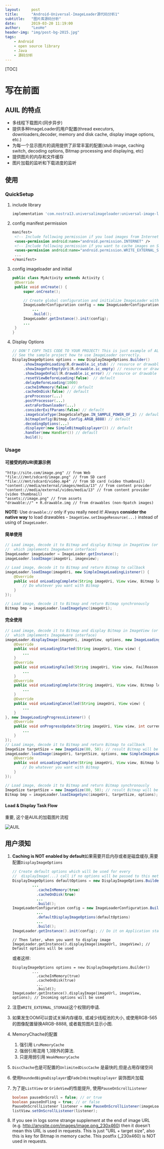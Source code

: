 ```yaml
---
layout:     post
title:      "Android-Universal-ImageLoader源代码分析1"
subtitle:   "图片库源码分析"
date:       2019-03-20 11:19:00
author:     "LeoHe"
header-img: "img/post-bg-2015.jpg"
tags:
    - Android
    - open source library
    - Java
    - 源码分析	
---
```




[TOC]

# 写在前面

## AUIL 的特点

- 多线程下载图片(同步异步)
- 提供多种ImageLoader的用户配置(thread executors, downloaders,decoder, memory and disk cache, display image options, etc.)
- 为每一个显示图片的调用提供了非常丰富的配置(stub image, caching switch, decoding options, Bitmap processing and displaying, etc)
- 提供图片的内存和文件缓存
- 图片加载的监听和下载进度的监听



## 使用

### QuickSetup

1. include library

   ```groovy
   implementation 'com.nostra13.universalimageloader:universal-image-loader:1.9.5'
   ```

2. config manifest permission

   ```xml
   manifest>
   	<!-- Include following permission if you load images from Internet -->
   	<uses-permission android:name="android.permission.INTERNET" />
   	<!-- Include following permission if you want to cache images on SD card -->
   	<uses-permission android:name="android.permission.WRITE_EXTERNAL_STORAGE" />
   	...
   </manifest>
   ```

3. config imageloader and initial 

   ```java
   public class MyActivity extends Activity {
   	@Override
   	public void onCreate() {
   		super.onCreate();
   
   		// Create global configuration and initialize ImageLoader with this config
   		ImageLoaderConfiguration config = new ImageLoaderConfiguration.Builder(this)
   			...
   			.build();
   		ImageLoader.getInstance().init(config);
   		...
   	}
   }
   ```

   

4. Display Options

   ```java
   // DON'T COPY THIS CODE TO YOUR PROJECT! This is just example of ALL options using.
   // See the sample project how to use ImageLoader correctly.
   DisplayImageOptions options = new DisplayImageOptions.Builder()
   		.showImageOnLoading(R.drawable.ic_stub) // resource or drawable
   		.showImageForEmptyUri(R.drawable.ic_empty) // resource or drawable
   		.showImageOnFail(R.drawable.ic_error) // resource or drawable
   		.resetViewBeforeLoading(false)  // default
   		.delayBeforeLoading(1000)
   		.cacheInMemory(false) // default
   		.cacheOnDisk(false) // default
   		.preProcessor(...)
   		.postProcessor(...)
   		.extraForDownloader(...)
   		.considerExifParams(false) // default
   		.imageScaleType(ImageScaleType.IN_SAMPLE_POWER_OF_2) // default
   		.bitmapConfig(Bitmap.Config.ARGB_8888) // default
   		.decodingOptions(...)
   		.displayer(new SimpleBitmapDisplayer()) // default
   		.handler(new Handler()) // default
   		.build();
   ```

   

### Usage

#### 可接受的的URI资源示例

```
"http://site.com/image.png" // from Web
"file:///mnt/sdcard/image.png" // from SD card
"file:///mnt/sdcard/video.mp4" // from SD card (video thumbnail)
"content://media/external/images/media/13" // from content provider
"content://media/external/video/media/13" // from content provider (video thumbnail)
"assets://image.png" // from assets
"drawable://" + R.drawable.img // from drawables (non-9patch images)
```

**NOTE:** Use `drawable://` only if you really need it! Always **consider the native way** to load drawables - `ImageView.setImageResource(...)` instead of using of `ImageLoader`.



#### 简单使用

```java
// Load image, decode it to Bitmap and display Bitmap in ImageView (or any other view 
//	which implements ImageAware interface)
ImageLoader imageLoader = ImageLoader.getInstance();
imageLoader.loadImage(imageUri, imageview);
```



```java
// Load image, decode it to Bitmap and return Bitmap to callback
imageLoader.loadImage(imageUri, new SimpleImageLoadingListener() {
	@Override
	public void onLoadingComplete(String imageUri, View view, Bitmap loadedImage) {
		// Do whatever you want with Bitmap
	}
});
```



```java
// Load image, decode it to Bitmap and return Bitmap synchronously
Bitmap bmp = imageLoader.loadImageSync(imageUri);
```

#### 完全使用

```java
// Load image, decode it to Bitmap and display Bitmap in ImageView (or any other view 
//	which implements ImageAware interface)
imageLoader.displayImage(imageUri, imageView, options, new ImageLoadingListener() {
	@Override
	public void onLoadingStarted(String imageUri, View view) {
		...
	}
	@Override
	public void onLoadingFailed(String imageUri, View view, FailReason failReason) {
		...
	}
	@Override
	public void onLoadingComplete(String imageUri, View view, Bitmap loadedImage) {
		...
	}
	@Override
	public void onLoadingCancelled(String imageUri, View view) {
		...
	}
}, new ImageLoadingProgressListener() {
	@Override
	public void onProgressUpdate(String imageUri, View view, int current, int total) {
		...
	}
});
// Load image, decode it to Bitmap and return Bitmap to callback
ImageSize targetSize = new ImageSize(80, 50); // result Bitmap will be fit to this size
imageLoader.loadImage(imageUri, targetSize, options, new SimpleImageLoadingListener() {
	@Override
	public void onLoadingComplete(String imageUri, View view, Bitmap loadedImage) {
		// Do whatever you want with Bitmap
	}
});
```

```java
// Load image, decode it to Bitmap and return Bitmap synchronously
ImageSize targetSize = new ImageSize(80, 50); // result Bitmap will be fit to this size
Bitmap bmp = imageLoader.loadImageSync(imageUri, targetSize, options);
```

#### Load & Display Task Flow

重要, 这个是AUIL的加载图片流程

![AUIL](https://github.com/nostra13/Android-Universal-Image-Loader/raw/master/wiki/UIL_Flow.png)



## 用户须知



1. **Caching is NOT enabled by default**如果需要开启内存或者是磁盘缓存,需要配置`DisplayImageOptions`

   ```java
   // Create default options which will be used for every 
   //  displayImage(...) call if no options will be passed to this method
   DisplayImageOptions defaultOptions = new DisplayImageOptions.Builder()
      		...
              .cacheInMemory(true)
              .cacheOnDisk(true)
              ...
              .build();
   ImageLoaderConfiguration config = new ImageLoaderConfiguration.Builder(getApplicationContext())
              ...
              .defaultDisplayImageOptions(defaultOptions)
              ...
              .build();
   ImageLoader.getInstance().init(config); // Do it on Application start
   ```

   ```
   // Then later, when you want to display image
   ImageLoader.getInstance().displayImage(imageUrl, imageView); // Default options will be used
   ```

   或者这样:

   ```
   DisplayImageOptions options = new DisplayImageOptions.Builder()
      		...
              .cacheInMemory(true)
              .cacheOnDisk(true)
              ...
              .build();
   ImageLoader.getInstance().displayImage(imageUrl, imageView, options); // Incoming options will be used
   ```

2. 注意`WRITE_EXTERNAL_STORAGE`这个权限的申请.
3. 如果发生OOM可以尝试关掉内存缓存, 或减少线程池的大小, 或使用RGB-565的图像配置替换ARGB-8888, 或者裁剪图片显示小图.
4. MemoryChache的配置
   1. 强引用 `LruMemoryCache`
   2. 强弱引用混用 1,3除外的算法.
   3. 只是用弱引用 `WeakMemoryCache`

5. `DiscChache`也是可配置的`UnlimitedDiscCache` 是最快的,但是占用存储空间

6. 使用`RoundedBigmaDisplayer`或`FadeInbitmapDisplayer` 装饰图片加载

7. 为了是`ListView` or `GrideView`的性能提升, 使用`PauseOnScrollListener`

   ```java
   boolean pauseOnScroll = false; // or true
   boolean pauseOnFling = true; // or false
   PauseOnScrollListener listener = new PauseOnScrollListener(imageLoader, pauseOnScroll, pauseOnFling);
   listView.setOnScrollListener(listener);
   ```

8. If you see in logs some strange supplement at the end of image URL (e.g. http://anysite.com/images/image.png_230x460) then it doesn't mean this URL is used in requests. This is just "URL + target size", also this is key for Bitmap in memory cache. This postfix (_230x460) is NOT used in requests.

   

